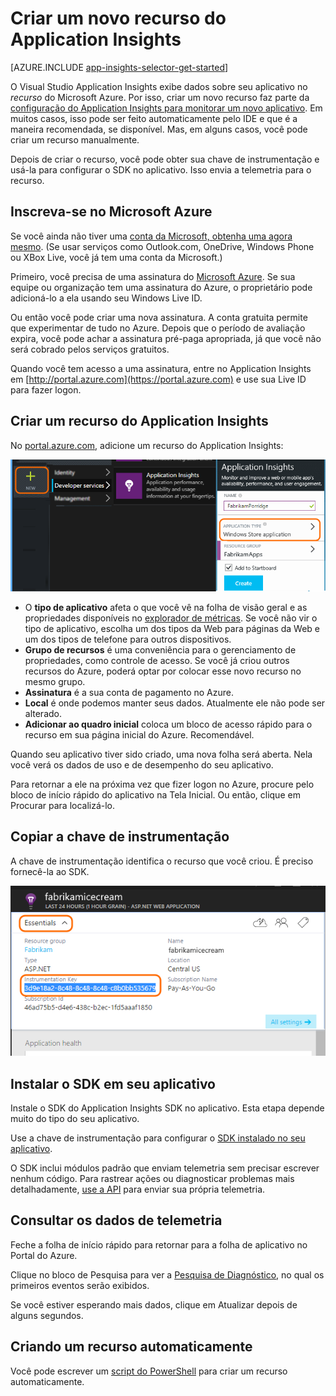 <properties 
	pageTitle="Criar um novo recurso do Application Insights" 
	description="Configure o monitoramento do Application Insights para um novo aplicativo ativo. Abordagem baseada na Web." 
	services="application-insights" 
    documentationCenter=""
	authors="alancameronwills" 
	manager="douge"/>

<tags 
	ms.service="application-insights" 
	ms.workload="tbd" 
	ms.tgt_pltfrm="ibiza" 
	ms.devlang="na" 
	ms.topic="article" 
	ms.date="02/16/2016" 
	ms.author="awills"/>

# Criar um novo recurso do Application Insights



[AZURE.INCLUDE [app-insights-selector-get-started](../../includes/app-insights-selector-get-started.md)]

O Visual Studio Application Insights exibe dados sobre seu aplicativo no *recurso* do Microsoft Azure. Por isso, criar um novo recurso faz parte da [configuração do Application Insights para monitorar um novo aplicativo][start]. Em muitos casos, isso pode ser feito automaticamente pelo IDE e que é a maneira recomendada, se disponível. Mas, em alguns casos, você pode criar um recurso manualmente.

Depois de criar o recurso, você pode obter sua chave de instrumentação e usá-la para configurar o SDK no aplicativo. Isso envia a telemetria para o recurso.

## Inscreva-se no Microsoft Azure

Se você ainda não tiver uma [conta da Microsoft, obtenha uma agora mesmo](http://live.com). (Se usar serviços como Outlook.com, OneDrive, Windows Phone ou XBox Live, você já tem uma conta da Microsoft.)

Primeiro, você precisa de uma assinatura do [Microsoft Azure](http://azure.com). Se sua equipe ou organização tem uma assinatura do Azure, o proprietário pode adicioná-lo a ela usando seu Windows Live ID.

Ou então você pode criar uma nova assinatura. A conta gratuita permite que experimentar de tudo no Azure. Depois que o período de avaliação expira, você pode achar a assinatura pré-paga apropriada, já que você não será cobrado pelos serviços gratuitos.

Quando você tem acesso a uma assinatura, entre no Application Insights em [http://portal.azure.com](https://portal.azure.com) e use sua Live ID para fazer logon.


## Criar um recurso do Application Insights
  

No [portal.azure.com](https://portal.azure.com), adicione um recurso do Application Insights:

![Clique em Novo, Application Insights](./media/app-insights-create-new-resource/01-new.png)


* O **tipo de aplicativo** afeta o que você vê na folha de visão geral e as propriedades disponíveis no [explorador de métricas][metrics]. Se você não vir o tipo de aplicativo, escolha um dos tipos da Web para páginas da Web e um dos tipos de telefone para outros dispositivos.
* **Grupo de recursos** é uma conveniência para o gerenciamento de propriedades, como controle de acesso. Se você já criou outros recursos do Azure, poderá optar por colocar esse novo recurso no mesmo grupo.
* **Assinatura** é a sua conta de pagamento no Azure.
* **Local** é onde podemos manter seus dados. Atualmente ele não pode ser alterado.
* **Adicionar ao quadro inicial** coloca um bloco de acesso rápido para o recurso em sua página inicial do Azure. Recomendável.

Quando seu aplicativo tiver sido criado, uma nova folha será aberta. Nela você verá os dados de uso e de desempenho do seu aplicativo.

Para retornar a ele na próxima vez que fizer logon no Azure, procure pelo bloco de início rápido do aplicativo na Tela Inicial. Ou então, clique em Procurar para localizá-lo.


## Copiar a chave de instrumentação

A chave de instrumentação identifica o recurso que você criou. É preciso fornecê-la ao SDK.

![Clique em Essentials, clique na Chave de Instrumentação, CTRL+C](./media/app-insights-create-new-resource/02-props.png)

## Instalar o SDK em seu aplicativo

Instale o SDK do Application Insights SDK no aplicativo. Esta etapa depende muito do tipo do seu aplicativo.

Use a chave de instrumentação para configurar o [SDK instalado no seu aplicativo][start].

O SDK inclui módulos padrão que enviam telemetria sem precisar escrever nenhum código. Para rastrear ações ou diagnosticar problemas mais detalhadamente, [use a API][api] para enviar sua própria telemetria.


## <a name="monitor"></a>Consultar os dados de telemetria

Feche a folha de início rápido para retornar para a folha de aplicativo no Portal do Azure.

Clique no bloco de Pesquisa para ver a [Pesquisa de Diagnóstico][diagnostic], no qual os primeiros eventos serão exibidos.

Se você estiver esperando mais dados, clique em Atualizar depois de alguns segundos.

## Criando um recurso automaticamente

Você pode escrever um [script do PowerShell](app-insights-powershell-script-create-resource.md) para criar um recurso automaticamente.




<!--Link references-->

[api]: app-insights-api-custom-events-metrics.md
[diagnostic]: app-insights-diagnostic-search.md
[metrics]: app-insights-metrics-explorer.md
[start]: app-insights-overview.md

 

<!---HONumber=AcomDC_0224_2016-->